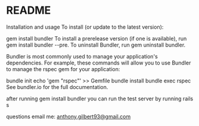 # README

Installation and usage
To install (or update to the latest version):

gem install bundler
To install a prerelease version (if one is available), run gem install bundler --pre. To uninstall Bundler, run gem uninstall bundler.

Bundler is most commonly used to manage your application's dependencies. For example, these commands will allow you to use Bundler to manage the rspec gem for your application:

bundle init
echo 'gem "rspec"' >> Gemfile
bundle install
bundle exec rspec
See bundler.io for the full documentation.

after running gem install bundler 
you can run the test server by running rails s


questions
email me: anthony.gilbert93@gmail.com
